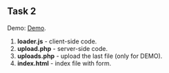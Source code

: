 ## Task 2

Demo: [Demo](http://trofymenko.zzz.com.ua).

1. **loader.js** - client-side code.
2. **upload.php** - server-side code.
3. **uploads.php** - upload the last file (only for DEMO).
4. **index.html** - index file with form.